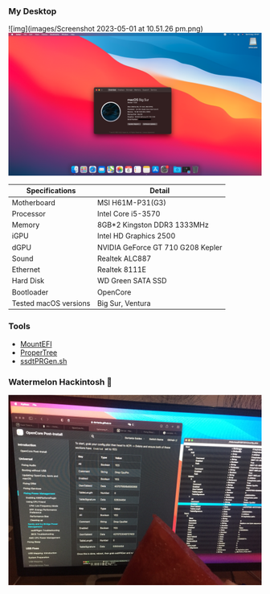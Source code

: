 ### My Desktop

![img](images/Screenshot 2023-05-01 at 10.51.26 pm.png)
![img](images/screenshot1.png)

| Specifications | Detail                                            |
| ------------------- | ------------------------------------------- |
| Motherboard | MSI H61M-P31(G3) |
| Processor | Intel Core i5-3570 |
| Memory | 8GB*2 Kingston DDR3 1333MHz |
| iGPU | Intel HD Graphics 2500 |
| dGPU | NVIDIA GeForce GT 710 G208 Kepler |
| Sound | Realtek ALC887 |
| Ethernet | Realtek 8111E |
| Hard Disk | WD Green SATA SSD |
| Bootloader | OpenCore |
| Tested macOS versions | Big Sur, Ventura|

### Tools

* [MountEFI](https://github.com/corpnewt/MountEFI)
* [ProperTree](https://github.com/corpnewt/ProperTree)
* [ssdtPRGen.sh](https://github.com/Piker-Alpha/ssdtPRGen.sh)

### Watermelon Hackintosh 🍉
![img](images/watermelon.jpg)
